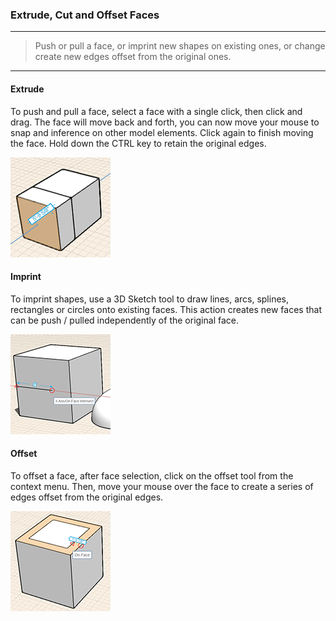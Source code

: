 ### Extrude, Cut and Offset Faces
---
> Push or pull a face, or imprint new shapes on existing ones, or change create new edges offset from the original ones.

---

#### Extrude
To push and pull a face, select a face with a single click, then click and drag. The face will move back and forth, you can now move your mouse to snap and inference on other model elements. Click again to finish moving the face. Hold down the CTRL key to retain the original edges.

![](images/GUID-759599CA-0885-4D40-A9FE-BB1E1AD1640A-low.png)

#### Imprint
To imprint shapes, use a 3D Sketch tool to draw lines, arcs, splines, rectangles or circles onto existing faces. This action creates new faces that can be push / pulled independently of the original face.

![](images/GUID-756AC071-3BD5-4C4B-A234-B5D4209A4702-low.png)

#### Offset
To offset a face, after face selection, click on the offset tool from the context menu. Then, move your mouse over the face to create a series of edges offset from the original edges.

![](images/GUID-84901B0B-D8D3-4748-830A-4E1191A840A4-low.png)
